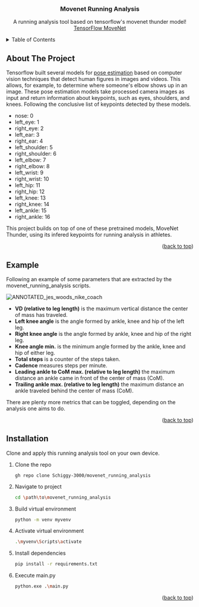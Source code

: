 <a name="readme-top"></a>

  <h3 align="center">Movenet Running Analysis</h3>

  <p align="center">
    A running analysis tool based on tensorflow's movenet thunder model!
    <br />
    <a href="https://www.tensorflow.org/hub/tutorials/movenet">TensorFlow MoveNet</a>
  </p>
</div>



<!-- TABLE OF CONTENTS -->
<details>
  <summary>Table of Contents</summary>
  <ol>
    <li><a href="#about-the-project">About The Project</a></li>
    <li><a href="#example">Example</a></li>
    <li><a href="#installation">Installation</a></li>
  </ol>
</details>



## About The Project

Tensorflow built several models for [pose estimation](https://www.tensorflow.org/lite/examples/pose_estimation/overview) based on computer vision techniques that detect human figures in images and videos. This allows, for example, to determine where someone's elbow shows up in an image. These pose estimation models take processed camera images as input and return information about keypoints, such as eyes, shoulders, and knees. Following the conclusive list of keypoints detected by these models.

* nose: 0
* left_eye: 1
* right_eye: 2
* left_ear: 3
* right_ear: 4
* left_shoulder: 5
* right_shoulder: 6
* left_elbow: 7
* right_elbow: 8
* left_wrist: 9
* right_wrist: 10
* left_hip: 11
* right_hip: 12
* left_knee: 13
* right_knee: 14
* left_ankle: 15
* right_ankle: 16

This project builds on top of one of these pretrained models, MoveNet Thunder, using its infered keypoints for running analysis in athletes.  

<p align="right">(<a href="#readme-top">back to top</a>)</p>



## Example

Following an example of some parameters that are extracted by the movenet_running_analysis scripts.

![ANNOTATED_jes_woods_nike_coach](https://github.com/Schiggy-3000/movenet_running_analysis/raw/main/Processed_data/Gifs/ANNOTATED_jes_woods_nike_coach_1.gif)

- **VD (relative to leg length)** is the maximum vertical distance the center of mass has traveled.
- **Left knee angle** is the angle formed by ankle, knee and hip of the left leg.
- **Right knee angle** is the angle formed by ankle, knee and hip of the right leg.
- **Knee angle min.** is the minimum angle formed by the ankle, knee and hip of either leg.
- **Total steps** is a counter of the steps taken.
- **Cadence** measures steps per minute.
- **Leading ankle to CoM max. (relative to leg length)** the maximum distance an ankle came in front of the center of mass (CoM).
- **Trailing ankle max. (relative to leg length)** the maximum distance an ankle traveled behind the center of mass (CoM).

There are plenty more metrics that can be toggled, depending on the analysis one aims to do.

<p align="right">(<a href="#readme-top">back to top</a>)</p>



## Installation

Clone and apply this running analysis tool on your own device.

1. Clone the repo
   ```GitHub CLI
   gh repo clone Schiggy-3000/movenet_running_analysis
   ```
2. Navigate to project
   ```sh
   cd \path\to\movenet_running_analysis
   ```
3. Build virtual environment
   ```sh
   python -m venv myvenv
   ```
4. Activate virtual environment
   ```sh
   .\myvenv\Scripts\activate
   ```
5. Install dependencies
   ```sh
   pip install -r requirements.txt
   ```
6. Execute main.py
   ```sh
   python.exe .\main.py
   ```

<p align="right">(<a href="#readme-top">back to top</a>)</p>